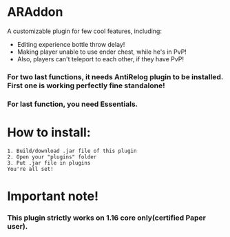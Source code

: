 # ARAddon
A customizable plugin for few cool features, including:
- Editing experience bottle throw delay!
- Making player unable to use ender chest, while he's in PvP!
- Also, players can't teleport to each other, if they have PvP!
### For two last functions, it needs AntiRelog plugin to be installed. First one is working perfectly fine standalone!
### For last function, you need Essentials.

# How to install:
```
1. Build/download .jar file of this plugin
2. Open your "plugins" folder
3. Put .jar file in plugins
You're all set!
```
# Important note!
### This plugin strictly works on 1.16 core only(certified Paper user).
